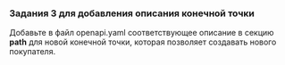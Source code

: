 ### Задания 3 для добавления описания конечной точки

Добавьте в файл openapi.yaml соответствующее описание в секцию **path** для новой конечной точки, которая позволяет создавать нового покупателя.
